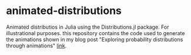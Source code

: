 # animated-distributions

Animated distributios in Julia using the Distributions.jl package. For illustrational purposes. this repository contains the code used to generate the animations shown in my blog post "Exploring probability distributions through animations" [link](https://gongcastro.github.io/).
